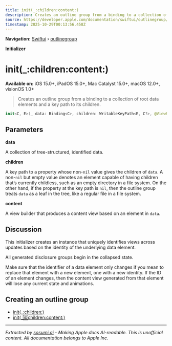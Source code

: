 ```yaml
---
title: init(_:children:content:)
description: Creates an outline group from a binding to a collection of root data elements and a key path to its children.
source: https://developer.apple.com/documentation/swiftui/outlinegroup/init(_:children:content:)
timestamp: 2025-10-29T00:13:56.458Z
---
```


**Navigation:** [Swiftui](/documentation/swiftui) › [outlinegroup](/documentation/swiftui/outlinegroup)

**Initializer**

# init(_:children:content:)

**Available on:** iOS 15.0+, iPadOS 15.0+, Mac Catalyst 15.0+, macOS 12.0+, visionOS 1.0+

> Creates an outline group from a binding to a collection of root data elements and a key path to its children.

```swift
init<C, E>(_ data: Binding<C>, children: WritableKeyPath<E, C?>, @ViewBuilder content: @escaping (Binding<E>) -> Leaf) where Data == Binding<C>, ID == E.ID, C : MutableCollection, C : RandomAccessCollection, E : Identifiable, E == C.Element
```

## Parameters

**data**

A collection of tree-structured, identified data.



**children**

A key path to a property whose non-`nil` value gives the children of `data`. A non-`nil` but empty value denotes an element capable of having children that’s currently childless, such as an empty directory in a file system. On the other hand, if the property at the key path is `nil`, then the outline group treats `data` as a leaf in the tree, like a regular file in a file system.



**content**

A view builder that produces a content view based on an element in `data`.



## Discussion

This initializer creates an instance that uniquely identifies views across updates based on the identity of the underlying data element.

All generated disclosure groups begin in the collapsed state.

Make sure that the identifier of a data element only changes if you mean to replace that element with a new element, one with a new identity. If the ID of an element changes, then the content view generated from that element will lose any current state and animations.

## Creating an outline group

- [init(_:children:)](/documentation/swiftui/outlinegroup/init(_:children:))
- [init(_:id:children:content:)](/documentation/swiftui/outlinegroup/init(_:id:children:content:))

---

*Extracted by [sosumi.ai](https://sosumi.ai) - Making Apple docs AI-readable.*
*This is unofficial content. All documentation belongs to Apple Inc.*
